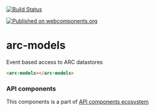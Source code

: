 [![Build Status](https://travis-ci.org/advanced-rest-client/api-url-data-model.svg?branch=stage)](https://travis-ci.org/advanced-rest-client/arc-models)

[![Published on webcomponents.org](https://img.shields.io/badge/webcomponents.org-published-blue.svg)](https://www.webcomponents.org/element/advanced-rest-client/arc-models)

# arc-models

Event based access to ARC datastores

```html
<arc-models></arc-models>
```

### API components

This components is a part of [API components ecosystem](https://elements.advancedrestclient.com/)

